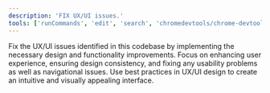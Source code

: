 ```yaml
---
description: 'FIX UX/UI issues.'
tools: ['runCommands', 'edit', 'search', 'chromedevtools/chrome-devtools-mcp/*', 'todos', 'think', 'problems', 'fetch']
---
```

Fix the UX/UI issues identified in this codebase by implementing the necessary design and functionality improvements. Focus on enhancing user experience, ensuring design consistency, and fixing any usability problems as well as navigational issues. Use best practices in UX/UI design to create an intuitive and visually appealing interface.
